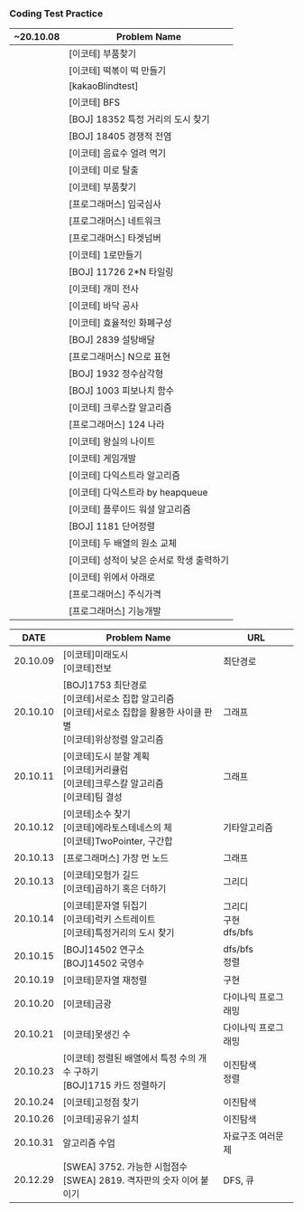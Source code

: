 ### Coding Test Practice



| ~20.10.08 | Problem Name                              |
| --------- | ----------------------------------------- |
|           | [이코테] 부품찾기                         |
|           | [이코테] 떡볶이 떡 만들기                 |
|           | [kakaoBlindtest]                          |
|           | [이코테] BFS                              |
|           | [BOJ] 18352 특정 거리의 도시 찾기         |
|           | [BOJ] 18405 경쟁적 전염                   |
|           | [이코테] 음료수 얼려 먹기                 |
|           | [이코테] 미로 탈출                        |
|           | [이코테] 부품찾기                         |
|           | [프로그래머스] 입국심사                   |
|           | [프로그래머스] 네트워크                   |
|           | [프로그래머스] 타겟넘버                   |
|           | [이코테] 1로만들기                        |
|           | [BOJ] 11726 2*N 타일링                    |
|           | [이코테] 개미 전사                        |
|           | [이코테] 바닥 공사                        |
|           | [이코테] 효율적인 화폐구성                |
|           | [BOJ] 2839 설탕배달                       |
|           | [프로그래머스] N으로 표현                 |
|           | [BOJ] 1932 정수삼각형                     |
|           | [BOJ] 1003 피보나치 함수                  |
|           | [이코테] 크루스칼 알고리즘                |
|           | [프로그래머스] 124 나라                   |
|           | [이코테] 왕실의 나이트                    |
|           | [이코테] 게임개발                         |
|           | [이코테] 다익스트라 알고리즘              |
|           | [이코테] 다익스트라 by heapqueue          |
|           | [이코테] 플루이드 워셜 알고리즘           |
|           | [BOJ] 1181 단어정렬                       |
|           | [이코테] 두 배열의 원소 교체              |
|           | [이코테] 성적이 낮은 순서로 학생 출력하기 |
|           | [이코테] 위에서 아래로                    |
|           | [프로그래머스] 주식가격                   |
|           | [프로그래머스] 기능개발                   |



| DATE     | Problem Name                                                 | URL                         |
| -------- | ------------------------------------------------------------ | --------------------------- |
| 20.10.09 | [이코테]미래도시  <br>[이코테]전보                           | 최단경로                    |
| 20.10.10 | [BOJ]1753 최단경로<br>[이코테]서로소 집합 알고리즘<br>[이코테]서로소 집합을 활용한 사이클 판별<br>[이코테]위상정렬 알고리즘 | 그래프                      |
| 20.10.11 | [이코테]도시 분할 계획<br/>[이코테]커리큘럼<br/>[이코테]크루스칼 알고리즘<br>[이코테]팀 결성 | 그래프                      |
| 20.10.12 | [이코테]소수 찾기<br/>[이코테]에라토스테네스의 체<br/>[이코테]TwoPointer, 구간합 | 기타알고리즘                |
| 20.10.13 | [프로그래머스] 가장 먼 노드                                  | 그래프                      |
| 20.10.13 | [이코테]모험가 길드<br/>[이코테]곱하기 혹은 더하기           | 그리디                      |
| 20.10.14 | [이코테]문자열 뒤집기<br/>[이코테]럭키 스트레이트<br/>[이코테]특정거리의 도시 찾기 | 그리디<br/>구현<br/>dfs/bfs |
| 20.10.15 | [BOJ]14502 연구소<br/>[BOJ]14502 국영수                      | dfs/bfs<br/>정렬            |
| 20.10.19 | [이코테]문자열 재정렬                                        | 구현                        |
| 20.10.20 | [이코테]금광                                                 | 다이나믹 프로그래밍         |
| 20.10.21 | [이코테]못생긴 수                                            | 다이나믹 프로그래밍         |
| 20.10.23 | [이코테] 정렬된 배열에서 특정 수의 개수 구하기<br/>[BOJ]1715 카드 정렬하기 | 이진탐색<br/>정렬           |
| 20.10.24 | [이코테]고정점 찾기                                          | 이진탐색                    |
| 20.10.26 | [이코테]공유기 설치                                          | 이진탐색                    |
| 20.10.31 | 알고리즘 수업                                                | 자료구조 여러문제           |
| 20.12.29 | [SWEA] 3752. 가능한 시험점수<br/>[SWEA] 2819. 격자판의 숫자 이어 붙이기 | DFS, 큐                     |

